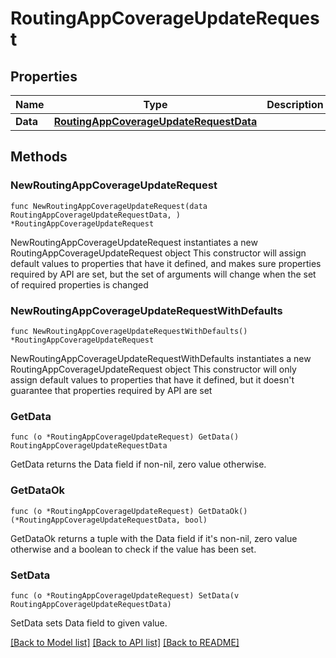 # RoutingAppCoverageUpdateRequest

## Properties

Name | Type | Description | Notes
------------ | ------------- | ------------- | -------------
**Data** | [**RoutingAppCoverageUpdateRequestData**](RoutingAppCoverageUpdateRequest_data.md) |  | 

## Methods

### NewRoutingAppCoverageUpdateRequest

`func NewRoutingAppCoverageUpdateRequest(data RoutingAppCoverageUpdateRequestData, ) *RoutingAppCoverageUpdateRequest`

NewRoutingAppCoverageUpdateRequest instantiates a new RoutingAppCoverageUpdateRequest object
This constructor will assign default values to properties that have it defined,
and makes sure properties required by API are set, but the set of arguments
will change when the set of required properties is changed

### NewRoutingAppCoverageUpdateRequestWithDefaults

`func NewRoutingAppCoverageUpdateRequestWithDefaults() *RoutingAppCoverageUpdateRequest`

NewRoutingAppCoverageUpdateRequestWithDefaults instantiates a new RoutingAppCoverageUpdateRequest object
This constructor will only assign default values to properties that have it defined,
but it doesn't guarantee that properties required by API are set

### GetData

`func (o *RoutingAppCoverageUpdateRequest) GetData() RoutingAppCoverageUpdateRequestData`

GetData returns the Data field if non-nil, zero value otherwise.

### GetDataOk

`func (o *RoutingAppCoverageUpdateRequest) GetDataOk() (*RoutingAppCoverageUpdateRequestData, bool)`

GetDataOk returns a tuple with the Data field if it's non-nil, zero value otherwise
and a boolean to check if the value has been set.

### SetData

`func (o *RoutingAppCoverageUpdateRequest) SetData(v RoutingAppCoverageUpdateRequestData)`

SetData sets Data field to given value.



[[Back to Model list]](../README.md#documentation-for-models) [[Back to API list]](../README.md#documentation-for-api-endpoints) [[Back to README]](../README.md)


